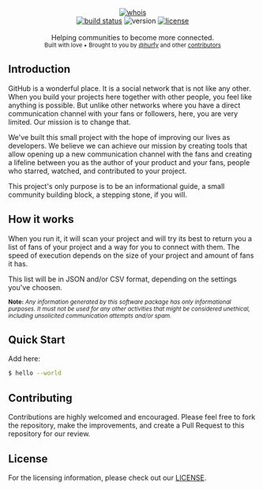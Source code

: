 <div align="center">
    <a href="https://github.com/faqtly/whois"><img src="https://github.com/faqtly/whois/assets/2182108/2f3460fd-382d-4524-b11a-31010430202b" alt="whois" /></a>
</div>

<div align="center">
    <a href="https://github.com/faqtly/whois/actions"><img src="https://img.shields.io/github/actions/workflow/status/faqtly/whois/tests.yml?branch=main&label=Tests&style=for-the-badge" alt="build status" /></a>
    <img src="https://img.shields.io/badge/version-1.0.0-blue?style=for-the-badge" alt="version" /></a>
    <a href="LICENSE"><img src="https://img.shields.io/github/license/faqtly/whois?style=for-the-badge" alt="license" /></a>
</div>

<br />

<div align="center">
  Helping communities to become more connected.
</div>

<div align="center">
  <sub>
    Built with love 
    &bull; Brought to you by <a href="https://github.com/hurfy">@hurfy</a>
    and other <a href="https://github.com/zpl-c/librg/graphs/contributors">contributors</a>
  </sub>
</div>

## Introduction

GitHub is a wonderful place. It is a social network that is not like any other. When you build your projects here together with other people, you feel like anything is possible. But unlike other networks where you have a direct communication channel with your fans or followers, here, you are very limited. Our mission is to change that.

We've built this small project with the hope of improving our lives as developers. We believe we can achieve our mission by creating tools that allow opening up a new communication channel with the fans and creating a lifeline between you as the author of your product and your fans, people who starred, watched, and contributed to your project.

This project's only purpose is to be an informational guide, a small community building block, a stepping stone, if you will.

## How it works

When you run it, it will scan your project and will try its best to return you a list of fans of your project and a way for you to connect with them. The speed of execution depends on the size of your project and amount of fans it has.

This list will be in JSON and/or CSV format, depending on the settings you've choosen.

<sup>**Note:** *Any information generated by this software package has only informational purposes. It must not be used for any other activities that might be considered unethical, including unsolicited communication attempts and/or spam.*</sup>

## Quick Start

Add here:

```sh
$ hello --world
```

## Contributing
Contributions are highly welcomed and encouraged. Please feel free to fork the repository, make the improvements, and create a Pull Request to this repository for our review.

## License
For the licensing information, please check out our [LICENSE](LICENSE).
